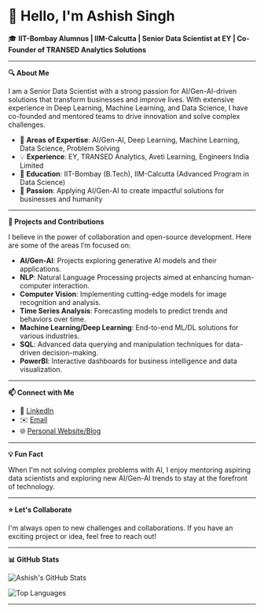 # 👋 Hello, I'm Ashish Singh

🎓 **IIT-Bombay Alumnus | IIM-Calcutta | Senior Data Scientist at EY | Co-Founder of TRANSED Analytics Solutions**

---

**🔍 About Me**

I am a Senior Data Scientist with a strong passion for AI/Gen-AI-driven solutions that transform businesses and improve lives. With extensive experience in Deep Learning, Machine Learning, and Data Science, I have co-founded and mentored teams to drive innovation and solve complex challenges.

- 🌟 **Areas of Expertise**: AI/Gen-AI, Deep Learning, Machine Learning, Data Science, Problem Solving
- 💡 **Experience**: EY, TRANSED Analytics, Aveti Learning, Engineers India Limited
- 🎯 **Education**: IIT-Bombay (B.Tech), IIM-Calcutta (Advanced Program in Data Science)
- 🌱 **Passion**: Applying AI/Gen-AI to create impactful solutions for businesses and humanity

---

**🚀 Projects and Contributions**

I believe in the power of collaboration and open-source development. Here are some of the areas I’m focused on:

- **AI/Gen-AI**: Projects exploring generative AI models and their applications.
- **NLP**: Natural Language Processing projects aimed at enhancing human-computer interaction.
- **Computer Vision**: Implementing cutting-edge models for image recognition and analysis.
- **Time Series Analysis**: Forecasting models to predict trends and behaviors over time.
- **Machine Learning/Deep Learning**: End-to-end ML/DL solutions for various industries.
- **SQL**: Advanced data querying and manipulation techniques for data-driven decision-making.
- **PowerBI**: Interactive dashboards for business intelligence and data visualization.

---

**📫 Connect with Me**

- 💼 [LinkedIn](https://www.linkedin.com/in/ashish-singh-b2925b22/)
- ✉️ [Email](mailto:ashish.siingh@gmail.com)
- 🌐 [Personal Website/Blog](https://your-website.com)

---

**💡 Fun Fact**

When I'm not solving complex problems with AI, I enjoy mentoring aspiring data scientists and exploring new AI/Gen-AI trends to stay at the forefront of technology.

---

**⭐ Let's Collaborate**

I'm always open to new challenges and collaborations. If you have an exciting project or idea, feel free to reach out!

---

**📊 GitHub Stats**

![Ashish's GitHub Stats](https://github-readme-stats.vercel.app/api?username=your-github-username&show_icons=true&theme=radical)

![Top Languages](https://github-readme-stats.vercel.app/api/top-langs/?username=your-github-username&layout=compact&theme=radical)

---
